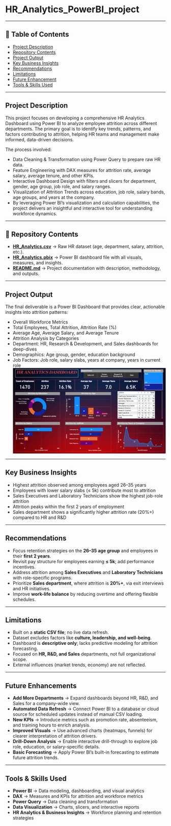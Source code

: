 # HR_Analytics_PowerBI_project
---
## 📑 Table of Contents  
- [Project Description](#project-description)  
- [Repository Contents](#-repository-contents)  
- [Project Output](#project-output)  
- [Key Business Insights](#key-business-insights)  
- [Recommendations](#recommendations)  
- [Limitations](#limitations)  
- [Future Enhancement](#future-enhancements)  
- [Tools & Skills Used](#tools-and-skills-used)

---
## Project Description

This project focuses on developing a comprehensive HR Analytics Dashboard using Power BI to analyze employee attrition across different departments. The primary goal is to identify key trends, patterns, and factors contributing to attrition, helping HR teams and management make informed, data-driven decisions.

The process involved:

- Data Cleaning & Transformation using Power Query to prepare raw HR data.
- Feature Engineering with DAX measures for attrition rate, average salary, average tenure, and other KPIs.
- Interactive Dashboard Design with filters and slicers for department, gender, age group, job role, and salary ranges.
- Visualization of Attrition Trends across education, job role, salary bands, age groups, and years at the company.
- By leveraging Power BI’s visualization and calculation capabilities, the project delivers an insightful and interactive tool for understanding workforce dynamics.
---
## 📂 Repository Contents  

- **[HR_Analytics.csv](HR_Analytics.csv)** → Raw HR dataset (age, department, salary, attrition, etc.).    
- **[HR_Analytics.pbix](HR_Analytics.pbix)** → Power BI dashboard file with all visuals, measures, and insights.  
- **[README.md](README.md)** → Project documentation with description, methodology, and outputs.  
---
## Project Output

The final deliverable is a Power BI Dashboard that provides clear, actionable insights into attrition patterns:

- Overall Workforce Metrics
- Total Employees, Total Attrition, Attrition Rate (%)
- Average Age, Average Salary, and Average Tenure
- Attrition Analysis by Categories
- Department: HR, Research & Development, and Sales dashboards for deep-dives
- Demographics: Age group, gender, education background
- Job Factors: Job role, salary slabs, years at company, years in current role
  ![HR Analytics Dashboard](all%20hr.png)
---
## Key Business Insights

- Highest attrition observed among employees aged 26–35 years
- Employees with lower salary slabs (≤ 5k) contribute most to attrition
- Sales Executives and Laboratory Technicians show the highest job-role attrition
- Attrition peaks within the first 2 years of employment
- Sales department shows a significantly higher attrition rate (20%+) compared to HR and R&D
---
## Recommendations  
- Focus retention strategies on the **26–35 age group** and employees in their **first 2 years**.  
- Revisit pay structure for employees earning **≤ 5k**; add performance incentives.  
- Address attrition among **Sales Executives** and **Laboratory Technicians** with role-specific programs.  
- Prioritize **Sales department**, where attrition is **20%+**, via exit interviews and HR initiatives.  
- Improve **work-life balance** by reducing overtime and offering flexible schedules.  

---

## Limitations  
- Built on a **static CSV file**; no live data refresh.  
- Dataset excludes factors like **culture, leadership, and well-being**.  
- Dashboard is **descriptive only**; lacks predictive modeling for attrition forecasting.  
- Focused on **HR, R&D, and Sales** departments, not full organizational scope.  
- External influences (market trends, economy) are not reflected.  

---

## Future Enhancements  

- **Add More Departments** → Expand dashboards beyond HR, R&D, and Sales for a company-wide view.  
- **Automated Data Refresh** → Connect Power BI to a database or cloud source for scheduled updates instead of manual CSV loading.  
- **New KPIs** → Introduce metrics such as promotion rate, absenteeism, and training hours to enrich analysis.  
- **Improved Visuals** → Use advanced charts (heatmaps, funnels) for clearer interpretation of attrition drivers.  
- **Drill-Down Analysis** → Enable interactive drill-through to explore job role, education, or salary-specific details.  
- **Basic Forecasting** → Apply Power BI’s built-in forecasting to estimate future attrition trends.  

---

## Tools & Skills Used  

- **Power BI** → Data modeling, dashboarding, and visual analytics  
- **DAX** → Measures and KPIs for attrition and workforce metrics  
- **Power Query** → Data cleaning and transformation  
- **Data Visualization** → Charts, slicers, and interactive reports  
- **HR Analytics & Business Insights** → Workforce planning and retention strategies  

